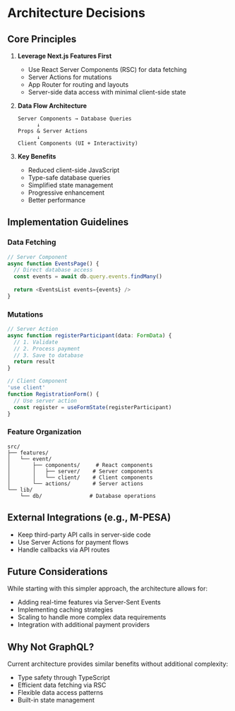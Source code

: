 # Architecture Decisions

## Core Principles

1. **Leverage Next.js Features First**
   - Use React Server Components (RSC) for data fetching
   - Server Actions for mutations
   - App Router for routing and layouts
   - Server-side data access with minimal client-side state

2. **Data Flow Architecture**
   ```
   Server Components → Database Queries
         ↓
   Props & Server Actions
         ↓
   Client Components (UI + Interactivity)
   ```

3. **Key Benefits**
   - Reduced client-side JavaScript
   - Type-safe database queries
   - Simplified state management
   - Progressive enhancement
   - Better performance

## Implementation Guidelines

### Data Fetching

```typescript
// Server Component
async function EventsPage() {
  // Direct database access
  const events = await db.query.events.findMany()
  
  return <EventsList events={events} />
}
```

### Mutations

```typescript
// Server Action
async function registerParticipant(data: FormData) {
  // 1. Validate
  // 2. Process payment
  // 3. Save to database
  return result
}

// Client Component
'use client'
function RegistrationForm() {
  // Use server action
  const register = useFormState(registerParticipant)
}
```

### Feature Organization

```
src/
├── features/
│   └── event/
│       ├── components/     # React components
│       │   ├── server/    # Server components
│       │   └── client/    # Client components
│       └── actions/       # Server actions
└── lib/
    └── db/               # Database operations
```

## External Integrations (e.g., M-PESA)

- Keep third-party API calls in server-side code
- Use Server Actions for payment flows
- Handle callbacks via API routes

## Future Considerations

While starting with this simpler approach, the architecture allows for:
- Adding real-time features via Server-Sent Events
- Implementing caching strategies
- Scaling to handle more complex data requirements
- Integration with additional payment providers

## Why Not GraphQL?

Current architecture provides similar benefits without additional complexity:
- Type safety through TypeScript
- Efficient data fetching via RSC
- Flexible data access patterns
- Built-in state management
